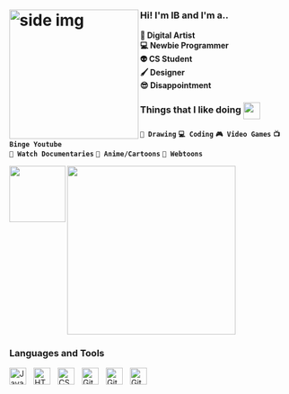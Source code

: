 
# <img src="https://i.pinimg.com/originals/b2/e7/56/b2e756d9e02a17daf195ea4927494ecd.gif" align ="left" alt="side img" width="230" height="auto" />


### **Hi! I'm IB and I'm a..**

**🎨 Digital Artist** <br/>
**💻 Newbie Programmer** <br/>
**👽 CS Student** <br/>
**🖌️ Designer** <br/>
**😎 Disappointment**



### Things that I like doing <img src ="https://infosys.cebu.gov.ph/access/images/loginloader.gif" align ="center" width="30" height="auto" />

**`🎨 Drawing`** 
**`💻 Coding`**
**`🎮 Video Games`**
**`📺 Binge Youtube`** <br/> 
**`📼 Watch Documentaries`**
**`👺 Anime/Cartoons`**
**`📗 Webtoons`**


 <img src="https://www.icegif.com/wp-content/uploads/2022/05/icegif-1035.gif"  width ="300" height="auto" /> 


<img src="https://i.gifer.com/origin/51/51400a9b5b73916bc996914bcc6e4c4e.gif" align = "left" width="100" height="auto" />

### Languages and Tools 

<img align="left" alt="Java" width="30px" style="padding-right:10px;" src="https://cdn-icons-png.flaticon.com/512/311/311334.png"/>
<img align="left" alt="HTML" width="30px" style="padding-right:10px;" src="https://cdn-icons-png.flaticon.com/512/1199/1199118.png" />
<img align="left" alt="CSS" width="30px" style="padding-right:10px;" src="https://cdn-icons-png.flaticon.com/512/1199/1199113.png" />
<img align="left" alt="GitHub" width="30px" style="padding-right:10px;" src="https://cdn-icons-png.flaticon.com/512/779/779088.png" />
<img align="left" alt="GitHub" width="30px" style="padding-right:10px;" src="https://cdn-icons-png.flaticon.com/512/2496/2496696.png" />
<img align="left" alt="GitHub" width="30px" style="padding-right:10px;" src="https://cdn-icons-png.flaticon.com/512/2496/2496742.png" />
<br />



#
